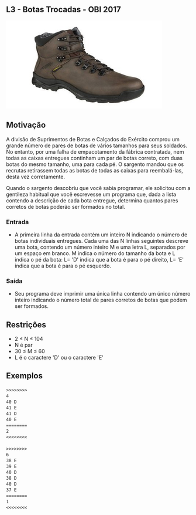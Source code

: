 ## L3 - Botas Trocadas - OBI 2017


![]( cover.jpg)

## Motivação

A divisão de Suprimentos de Botas e Calçados do Exército comprou um grande número de pares de botas de vários tamanhos para seus soldados. No entanto, por uma falha de empacotamento da fábrica contratada, nem todas as caixas entregues continham um par de botas correto, com duas botas do mesmo tamanho, uma para cada pé. O sargento mandou que os recrutas retirassem todas as botas de todas as caixas para reembalá-las, desta vez corretamente.

Quando o sargento descobriu que você sabia programar, ele solicitou com a gentileza habitual que você escrevesse um programa que, dada a lista contendo a descrição de cada bota entregue, determina quantos pares corretos de botas poderão ser formados no total.

### Entrada

- A primeira linha da entrada contém um inteiro N indicando o número de botas individuais entregues. Cada uma das N linhas seguintes descreve uma bota, contendo um número inteiro M e uma letra L, separados por um espaço em branco. M indica o número do tamanho da bota e L indica o pé da bota: L= 'D' indica que a bota é para o pé direito, L= 'E' indica que a bota é para o pé esquerdo.

### Saída

- Seu programa deve imprimir uma única linha contendo um único número inteiro indicando o número total de pares corretos de botas que podem ser formados.

## Restrições

*   2 ≤ N ≤ 104
*   N é par
*   30 ≤ M ≤ 60
*   L é o caractere 'D' ou o caractere 'E'

## Exemplos

```
>>>>>>>>
4
40 D
41 E
41 D
40 E
========
2
<<<<<<<<

>>>>>>>>
6
38 E
39 E
40 D
38 D
40 D
37 E
========
1
<<<<<<<<
```

